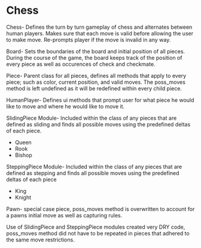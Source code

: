 Chess
=====
Chess- Defines the turn by turn gameplay of chess and alternates between human players.  Makes sure that each move is valid before allowing the user to make move.  Re-prompts player if the move is invalid in any way.

Board- Sets the boundaries of the board and initial position of all pieces.  During the course of the game, the board keeps track of the position of every piece as well as occurences of check and checkmate.

Piece- Parent class for all pieces, defines all methods that apply to every piece; such as color, current position, and valid moves.  The poss_moves method is left undefined as it will be redefined within every child piece.

HumanPlayer- Defines ui methods that prompt user for what piece he would like to move and where he would like to move it.

SlidingPiece Module- Included within the class of any pieces that are defined as sliding and finds all possible moves using the predefined deltas of each piece.
 * Queen
 * Rook
 * Bishop
 
SteppingPiece Module- Included within the class of any pieces that are defined as stepping and finds all possible moves using the predefined deltas of each piece
 * King
 * Knight

Pawn- special case piece, poss_moves method is overwritten to account for a pawns initial move as well as capturing rules.

Use of SlidingPiece and SteppingPiece modules created very DRY code, poss_moves method did not have to be repeated in pieces that adhered to the same move restrictions.
